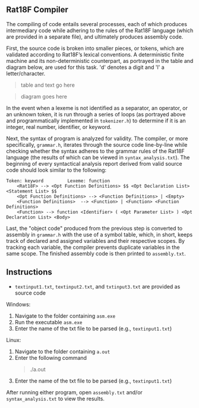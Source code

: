 ## Rat18F Compiler
The compiling of code entails several processes, each of which produces intermediary code while adhering to the rules of the Rat18F language (which are provided in a separate file), and ultimately produces assembly code.

First, the source code is broken into smaller pieces, or tokens, which are validated according to Rat18F’s lexical conventions. A deterministic finite machine and its non-deterministic counterpart, as portrayed in the table and diagram below, are used for this task. 'd' denotes a digit and 'l' a letter/character.

> table and text go here

> diagram goes here

In the event when a lexeme is not identified as a separator, an operator, or an unknown token, it is run through a series of loops (as portrayed above and programmatically implemented in ```tokenizer.h```) to determine if it is an integer, real number, identifier, or keyword. 

Next, the syntax of program is analyzed for validity. The compiler, or more specifically, ```grammar.h```, iterates through the source code line-by-line while checking whether the syntax adheres to the grammar rules of the Rat18F language (the results of which can be viewed in ```syntax_analysis.txt```). The beginning of every syntactical analysis report derived from valid source code should look similar to the following:

```
Token: keyword         Lexeme: function
	<Rat18F> --> <Opt Function Definitions> $$ <Opt Declaration List> <Statement List> $$
	<Opt Function Definitions> --> <Function Definitions> | <Empty>
	<Function Definitions>  --> <Function> | <Function> <Function Definitions>
	<Function> --> function <Identifier> ( <Opt Parameter List> ) <Opt Declaration List> <Body>
```

Last, the "object code" produced from the previous step is converted to assembly in ```grammar.h``` with the use of a symbol table, which, in short, keeps track of declared and assigned variables and their respective scopes. By tracking each variable, the compiler prevents duplicate variables in the same scope. The finished assembly code is then printed to ```assembly.txt```.

## Instructions
* ```textinput1.txt```, ```textinput2.txt```, and ```txtinput3.txt``` are provided as source code

Windows:
1. Navigate to the folder containing ```asm.exe```
2. Run the executable ```asm.exe```
3. Enter the name of the txt file to be parsed (e.g., ```textinput1.txt```)

Linux:
1. Navigate to the folder containing ```a.out```
2. Enter the following command
   >./a.out
3. Enter the name of the txt file to be parsed (e.g., ```textinput1.txt```)

After running either program, open ```assembly.txt``` and/or ```syntax_analysis.txt``` to view the results.
